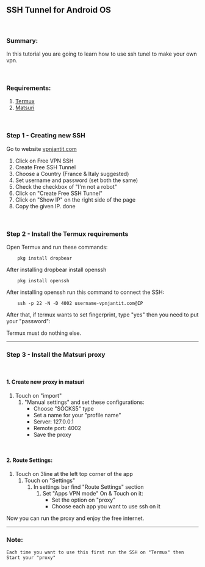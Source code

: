## SSH Tunnel for Android OS

<br>

### Summary:
In this tutorial you are going to learn how to use ssh tunel to make your own vpn.    

<br>

### Requirements:

1. [Termux](https://www.farsroid.com/termux/)
2. [Matsuri](https://github.com/Matsuridayo/Matsuri/releases)

<br>

### Step 1 - Creating new SSH
Go to website [vpnjantit.com](https://vpanjantit.com)
1. Click on Free VPN SSH
2. Create Free SSH Tunnel
3. Choose a Country (France & Italy suggested)
4. Set username and password (set both the same)
5. Check the checkbox of "I'm not a robot"
6. Click on "Create Free SSH Tunnel"
7. Click on "Show IP" on the right side of the page
8. Copy the given IP.
done

<br>

### Step 2 - Install the Termux requirements
Open Termux and run these commands:

```text
    pkg install dropbear
```

After installing dropbear install openssh

```text
    pkg install openssh
```

After installing openssh run this command to connect the SSH:

```text
    ssh -p 22 -N -D 4002 username-vpnjantit.com@IP
```
After that, if termux wants to set fingerprint, type "yes" then you need to put your "password":

Termux must do nothing else.

<hr>

### Step 3 - Install the Matsuri proxy

<br>

#### 1. Create new proxy in matsuri
   1. Touch on "import"
      1. "Manual settings" and set these configurations:
         - Choose "SOCKS5" type
         - Set a name for your "profile name"
         - Server: 127.0.0.1
         - Remote port: 4002
         - Save the proxy

<br>

#### 2. Route Settings:
   1. Touch on 3line at the left top corner of the app
        1. Touch on "Settings"
           1. In settings bar find "Route Settings" section
                1. Set "Apps VPN mode" On & Touch on it:
                    - Set the option on "proxy"
                    - Choose each app you want to use ssh on it
                    

Now you can run the proxy and enjoy the free internet.

---
### Note: 
    Each time you want to use this first run the SSH on "Termux" then Start your "proxy"

